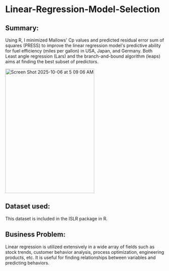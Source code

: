 # Linear-Regression-Model-Selection

## Summary:
Using R, I minimized Mallows' Cp values and predicted residual error sum of squares (PRESS) to improve the linear regression model's predictive ability for fuel efficiency (miles per gallon) in USA, Japan, and Germany. Both Least angle regression (Lars) and the branch-and-bound algorithm (leaps) aims at finding the best subset of predictors. 

<img width="282" height="394" alt="Screen Shot 2025-10-06 at 5 09 06 AM" src="https://github.com/user-attachments/assets/fd639dfc-3d45-4e40-b7ac-13d4d39c2e28" />

## Dataset used:
This dataset is included in the ISLR package in R. 

## Business Problem:
Linear regression is utilized extensively in a wide array of fields such as stock trends, customer behavior analysis, process optimization, engineering products, etc. It is useful for finding relationships between variables and predicting behaviors.
